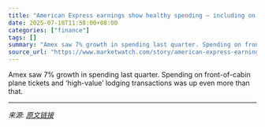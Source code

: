 ```yaml
---
title: "American Express earnings show healthy spending — including on these fancy categories"
date: 2025-07-18T11:58:00+08:00
categories: ["finance"]
tags: []
summary: "Amex saw 7% growth in spending last quarter. Spending on front-of-cabin plane tickets and ‘high-value’ lodging transactions was up even more than that."
source_url: "https://www.marketwatch.com/story/american-express-earnings-show-healthy-growth-in-spending-67eb26a4?mod=mw_rss_topstories"
---
```


Amex saw 7% growth in spending last quarter. Spending on front-of-cabin plane tickets and ‘high-value’ lodging transactions was up even more than that.

---

*来源: [原文链接](https://www.marketwatch.com/story/american-express-earnings-show-healthy-growth-in-spending-67eb26a4?mod=mw_rss_topstories)*
